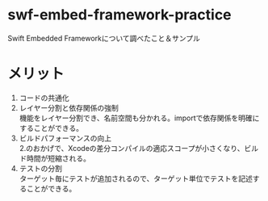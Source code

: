 # swf-embed-framework-practice
Swift Embedded Frameworkについて調べたこと＆サンプル

# メリット
1. コードの共通化
2. レイヤー分割と依存関係の強制  
 機能をレイヤー分割でき、名前空間も分かれる。importで依存関係を明確にすることができる。
3. ビルドパフォーマンスの向上  
 2.のおかげで、Xcodeの差分コンパイルの適応スコープが小さくなり、ビルド時間が短縮される。
4. テストの分割  
 ターゲット毎にテストが追加されるので、ターゲット単位でテストを記述することができる。
